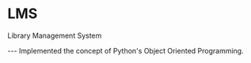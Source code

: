 # LMS
Library Management System 

--- Implemented the concept of Python's Object Oriented Programming.

